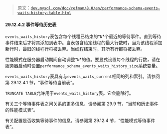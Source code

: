 > 原文：[`dev.mysql.com/doc/refman/8.0/en/performance-schema-events-waits-history-table.html`](https://dev.mysql.com/doc/refman/8.0/en/performance-schema-events-waits-history-table.html)

#### 29.12.4.2 事件等待历史表

`events_waits_history`表包含每个线程已结束的*`N`*个最近的等待事件。直到等待事件结束后才将其添加到表中。当表包含给定线程的最大行数时，当为该线程添加新行时，最旧的线程行将被丢弃。当线程结束时，其所有行都将被丢弃。

性能模式在服务器启动期间自动调整*`N`*的值。要显式设置每个线程的行数，请在服务器启动时设置`performance_schema_events_waits_history_size`系统变量。

`events_waits_history`表具有与`events_waits_current`相同的列和索引。请参阅第 29.12.4.1 节，“事件等待当前表”。

`TRUNCATE TABLE`允许用于`events_waits_history`表。它会删除行。

有关三个等待事件表之间关系的更多信息，请参阅第 29.9 节，“当前和历史事件的性能模式表”。

有关配置是否收集等待事件的信息，请参阅第 29.12.4 节，“性能模式等待事件表”。
